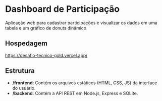 # Dashboard de Participação

Aplicação web para cadastrar participações e visualizar os dados em uma tabela e um gráfico de donuts dinâmico.

## Hospedagem
https://desafio-tecnico-gold.vercel.app/

## Estrutura

- **/frontend**: Contém os arquivos estáticos (HTML, CSS, JS) da interface do usuário.
- **/backend**: Contém a API REST em Node.js, Express e SQLite.
